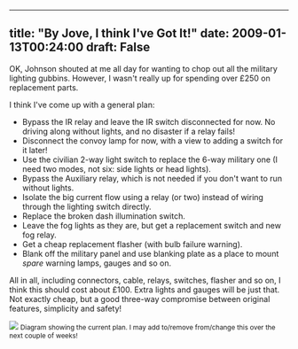 
---
title: "By Jove, I think I've Got It!"
date: 2009-01-13T00:24:00
draft: False
---

OK, Johnson shouted at me all day for wanting to chop out all the military lighting <span>gubbins</span>.  However, I wasn't really up for spending over £250 on replacement parts.

I think I've come up with a general plan:
<ul><li>Bypass the IR relay and leave the IR switch disconnected for now.  No driving along without lights, and no disaster if a relay fails!</li><li>Disconnect the convoy lamp for now, with a view to adding a switch for it later!
</li><li>Use the civilian 2-way light switch to replace the 6-way military one (I need two modes, not six: side lights or head lights).</li><li>Bypass the Auxiliary relay, which is not needed if you don't want to run without lights.
</li><li>Isolate the big current flow using a relay (or two) instead of wiring through the lighting switch directly.</li><li>Replace the broken dash <span>illumination</span> switch.
</li><li>Leave the fog lights as they are, but get a replacement switch and new fog relay.</li><li>Get a cheap replacement flasher (with bulb failure warning).</li><li>Blank off the military panel and use blanking plate as a place to mount <span style="font-style: italic;">spare</span> warning lamps, <span>gauges</span> and so on.
</li></ul>All in all, including connectors, cable, relays, switches, flasher and so on, I think this should cost about £100.  Extra lights and gauges will be just that.  Not exactly cheap, but a good three-way compromise between original features, simplicity and safety!

<a href="http://danandtheduke.co.uk/uploaded_images/TheDuke-744559.png"><img src="http://danandtheduke.co.uk/uploaded_images/TheDuke-744552.png"/></a>
<span style="font-size:85%;">Diagram showing the current plan.  I may add to/remove from/change this over the next couple of weeks!</span>
